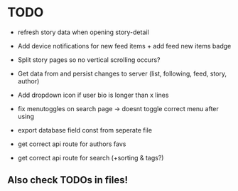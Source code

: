 # TODO

 - refresh story data when opening story-detail
 - Add device notifications for new feed items + add feed new items badge
 - Split story pages so no vertical scrolling occurs?
 - Get data from and persist changes to server (list, following, feed, story, author)

 - Add dropdown icon if user bio is longer than x lines
 - fix menutoggles on search page -> doesnt toggle correct menu after using
 - export database field const from seperate file

 - get correct api route for authors favs
 - get correct api route for search (+sorting & tags?)

## Also check TODOs in files!
